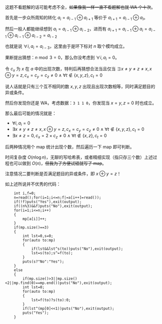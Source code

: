 这题不看题解的话可能考虑不全，~~如果像我一样一直不看题解也就 WA 个十次~~。

首先是一步众所周知的转化 $a_i=a_{i-1}\oplus a_{i+1}$ 等价于 $a_{i+1}=a_{i-1}\oplus a_i$。

然后一般人都能继续想到 $a_i=a_{i-1}\oplus a_{i-2}$，进而有 $a_{i+1}=a_{i-1}\oplus a_i=a_{i-1}\oplus a_{i-1}\oplus a_{i-2}=a_{i-2}$

也就是说 $\forall i,a_i=a_{i-3}$，这里由于是环下标对 $n$ 取个模均成立。

果断提出猜想：$n\bmod 3=0$，那么你没考虑到 $\forall i,a_i=0$。

令 $c_x$ 为 $x$ 在 $a$ 中的出现次数，特判后再猜想合法当且仅当 $\exists x\neq y\neq z\neq x,x\oplus y=z,c_x=c_y=c_z\neq0\ \land\ \forall t\notin\{x,y,z\},c_t=0$

说人话就是只有三个互不相同的数 $x,y,z$ 出现且出现次数相等，同时满足题目的异或条件。

然后你发现你还是 WA，考虑数据：`3 1 1 0`，你发现当 $x=y,z=0$ 时也成立。

那么最后可能的情况就是：

- $\forall i,a_i=0$
- $\exists x\neq y\neq z\neq x,x\oplus y=z,c_x=c_y=c_z\neq0\ \land\ \forall t\notin\{x,y,z\},c_t=0$
- $\exists x\neq z=0,c_x=2\times c_z\neq0\ \land\ \forall t\notin\{x,z\},c_t=0$

后两种情况用个 map 统计出现个数，然后遍历一下 map 即可判断。

时间复杂度 $O(n\log{n})$，无聊的写哈希表，或者精细实现（指只存三个数）上述过程也可以做到 $O(n)$，~~但我为了方便试错就写了 map~~。

注意情况二要判断是否满足题目的异或条件，即 $x\oplus y=z$！

如上述所说并不优秀的代码：

```
	int i,f=0;
	n=read();for(i=1;i<=n;f|=a[i++]=read());
	if(!f)puts("Yes"),exit(output);
	if((n%3)&&f)puts("No"),exit(output);
	for(i=1;i<=n;i++)
	{
		mp[a[i]]++;
	}
	if(mp.size()==3)
	{
		int lst=0,s=0;
		for(auto to:mp)
		{
			if(lst&&lst^s(to))puts("No"),exit(output);
			lst=s(to);s^=f(to);
		}
		puts(s?"No":"Yes");
	}
	else
	{
		if(mp.size()>3||mp.size()<2||mp.find(0)==mp.end())puts("No"),exit(output);
		int lst=0;
		for(auto to:mp)
		{
			lst=f(to)?s(to):0;
		}
		if(lst^(mp[0]<<1))puts("No"),exit(output);
		puts("Yes");
	}
```